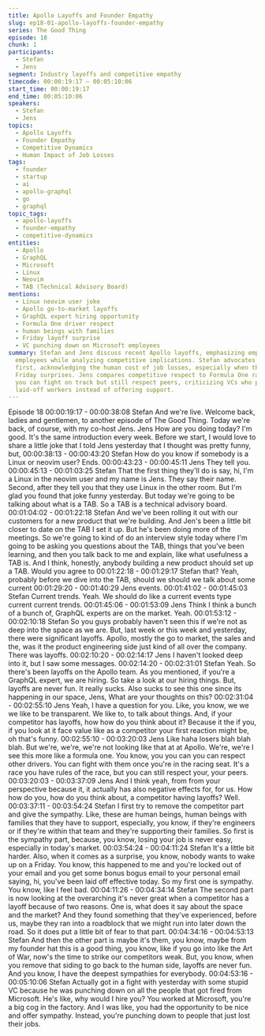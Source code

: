 ```yaml
---
title: Apollo Layoffs and Founder Empathy
slug: ep18-01-apollo-layoffs-founder-empathy
series: The Good Thing
episode: 18
chunk: 1
participants:
  - Stefan
  - Jens
segment: Industry layoffs and competitive empathy
timecode: 00:00:19:17 – 00:05:10:06
start_time: 00:00:19:17
end_time: 00:05:10:06
speakers:
  - Stefan
  - Jens
topics:
  - Apollo Layoffs
  - Founder Empathy
  - Competitive Dynamics
  - Human Impact of Job Losses
tags:
  - founder
  - startup
  - ai
  - apollo-graphql
  - go
  - graphql
topic_tags:
  - apollo-layoffs
  - founder-empathy
  - competitive-dynamics
entities:
  - Apollo
  - GraphQL
  - Microsoft
  - Linux
  - Neovim
  - TAB (Technical Advisory Board)
mentions:
  - Linux neovim user joke
  - Apollo go-to-market layoffs
  - GraphQL expert hiring opportunity
  - Formula One driver respect
  - human beings with families
  - Friday layoff surprise
  - VC punching down on Microsoft employees
summary: Stefan and Jens discuss recent Apollo layoffs, emphasizing empathy for affected
  employees while analyzing competitive implications. Stefan advocates for sympathy
  first, acknowledging the human cost of job losses, especially when they come as
  Friday surprises. Jens compares competitive respect to Formula One racing, where
  you can fight on track but still respect peers, criticizing VCs who punch down on
  laid-off workers instead of offering support.
---
```



Episode 18
00:00:19:17 - 00:00:38:08
Stefan
And we're live. Welcome back, ladies and gentlemen, to another episode of The Good Thing.
Today we're back, of course, with my co-host Jens. Jens How are you doing today? I'm good.
It's the same introduction every week. Before we start, I would love to share a little joke that I
told Jens yesterday that I thought was pretty funny, but,
00:00:38:13 - 00:00:43:20
Stefan
How do you know if somebody is a Linux or neovim user? Ends.
00:00:43:23 - 00:00:45:11
Jens
They tell you.
00:00:45:13 - 00:01:03:25
Stefan
That the first thing they'll do is say, hi, I'm a Linux in the neovim user and my name is Jens.
They say their name. Second, after they tell you that they use Linux in the other room. But I'm
glad you found that joke funny yesterday. But today we're going to be talking about what is a
TAB. So a TAB is a technical advisory board.
00:01:04:02 - 00:01:22:18
Stefan
And we've been rolling it out with our customers for a new product that we're building. And Jen's
been a little bit closer to date on the TAB I set it up. But he's been doing more of the meetings.
So we're going to kind of do an interview style today where I'm going to be asking you questions
about the TAB, things that you've been learning, and then you talk back to me and explain, like
what usefulness a TAB is.
And I think, honestly, anybody building a new product should set up a TAB. Would you agree to
00:01:22:18 - 00:01:29:17
Stefan
that?
Yeah, probably before we dive into the TAB, should we should we talk about some current
00:01:29:20 - 00:01:40:29
Jens
events.
00:01:41:02 - 00:01:45:03
Stefan
Current trends. Yeah. We should do like a current events type current current trends.
00:01:45:06 - 00:01:53:09
Jens
Think I think a bunch of a bunch of, GraphQL experts are on the market. Yeah.
00:01:53:12 - 00:02:10:18
Stefan
So you guys probably haven't seen this if we're not as deep into the space as we are. But, last
week or this week and yesterday, there were significant layoffs. Apollo, mostly the go to market,
the sales and the, was it the product engineering side just kind of all over the company. There
was layoffs.
00:02:10:20 - 00:02:14:17
Jens
I haven't looked deep into it, but I saw some messages.
00:02:14:20 - 00:02:31:01
Stefan
Yeah. So there's been layoffs on the Apollo team. As you mentioned, if you're a GraphQL expert,
we are hiring. So take a look at our hiring things. But, layoffs are never fun. It really sucks. Also
sucks to see this one since its happening in our space, Jens, What are your thoughts on this?
00:02:31:04 - 00:02:55:10
Jens
Yeah, I have a question for you. Like, you know, we we we like to be transparent. We like to, to
talk about things. And, if your competitor has layoffs, how how do you think about it? Because it
the if you, if you look at it face value like as a competitor your first reaction might be, oh that's
funny.
00:02:55:10 - 00:03:20:03
Jens
Like haha losers blah blah blah. But we're, we're, we're not looking like that at at Apollo. We're,
we're I see this more like a formula one. You know, you you can you can respect other drivers.
You can fight with them once you're in the racing seat. It's a race you have rules of the race, but
you can still respect your, your peers.
00:03:20:03 - 00:03:37:09
Jens
And I think yeah, from from your perspective because it, it actually has also negative effects for,
for us. How how do you, how do you think about, a competitor having layoffs? Well.
00:03:37:11 - 00:03:54:24
Stefan
I first try to remove the competitor part and give the sympathy. Like, these are human beings,
human beings with families that they have to support, especially, you know, if they're engineers
or if they're within that team and they're supporting their families. So first is the sympathy part,
because, you know, losing your job is never easy, especially in today's market.
00:03:54:24 - 00:04:11:24
Stefan
It's a little bit harder. Also, when it comes as a surprise, you know, nobody wants to wake up on
a Friday. You know, this happened to me and you're locked out of your email and you get some
bonus bogus email to your personal email saying, hi, you've been laid off effective today. So my
first one is sympathy. You know, like I feel bad.
00:04:11:26 - 00:04:34:14
Stefan
The second part is now looking at the overarching it's never great when a competitor has a
layoff because of two reasons. One is, what does it say about the space and the market? And
they found something that they've experienced, before us, maybe they ran into a roadblock that
we might run into later down the road. So it does put a little bit of fear to that part.
00:04:34:16 - 00:04:53:13
Stefan
And then the other part is maybe it's them, you know, maybe from my founder hat this is a good
thing, you know, like if you go into like the Art of War, now's the time to strike our competitors
weak. But, you know, when you remove that siding to go back to the human side, layoffs are
never fun. And you know, I have the deepest sympathies for everybody.
00:04:53:16 - 00:05:10:06
Stefan
Actually got in a fight with yesterday with some stupid VC because he was punching down on all
the people that got fired from Microsoft. He's like, why would I hire you? You worked at
Microsoft, you're a big cog in the factory. And I was like, you had the opportunity to be nice and
offer sympathy. Instead, you're punching down to people that just lost their jobs.
